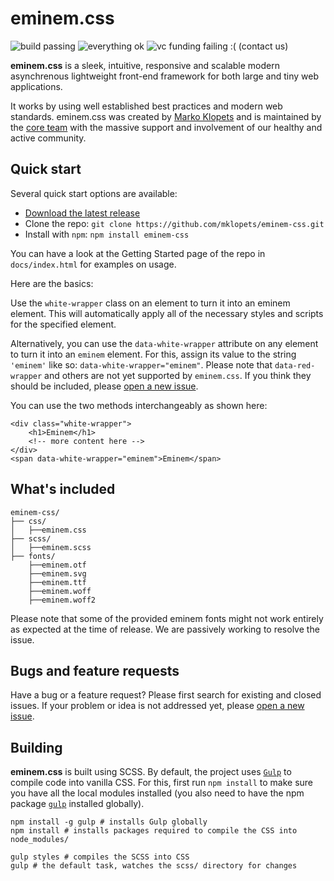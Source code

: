 # eminem.css

![build passing](https://api.travis-ci.org/travis-ci/travis-web.svg?branch=master)
![everything ok](https://img.shields.io/badge/everything-ok-yellow.svg)
![vc funding failing :( (contact us)](https://img.shields.io/badge/vc%20funding-failing-red.svg)

**eminem.css** is a sleek, intuitive, responsive and scalable modern asynchrenous lightweight front-end framework for both large and tiny web applications.

It works by using well established best practices and modern web standards. eminem.css was created by [Marko Klopets](https://klopets.com) and is maintained by the [core team](https://klopets.com) with the massive support and involvement of our healthy and active community.

## Quick start

Several quick start options are available:

* [Download the latest release](https://github.com/mklopets/eminem-css/archive/master.zip)
* Clone the repo: ``git clone https://github.com/mklopets/eminem-css.git``
* Install with ``npm``: ``npm install eminem-css``

You can have a look at the Getting Started page of the repo in ``docs/index.html`` for examples on usage.

Here are the basics:

Use the ``white-wrapper`` class on an element to turn it into an eminem element. This will automatically apply all of the necessary styles and scripts for the specified element.

Alternatively, you can use the ``data-white-wrapper`` attribute on any element to turn it into an ``eminem`` element. For this, assign its value to the string ``'eminem'`` like so: ``data-white-wrapper="eminem"``. Please note that ``data-red-wrapper`` and others are not yet supported by ``eminem.css``. If you think they should be included, please [open a new issue](https://github.com/mklopets/eminem-css/issues/new).

You can use the two methods interchangeably as shown here:

```
<div class="white-wrapper">
    <h1>Eminem</h1>
    <!-- more content here -->
</div>
<span data-white-wrapper="eminem">Eminem</span>
```

## What's included

```
eminem-css/
├── css/
│   ├──eminem.css
├── scss/
│   ├──eminem.scss
├── fonts/
    ├──eminem.otf
    ├──eminem.svg
    ├──eminem.ttf
    ├──eminem.woff
    ├──eminem.woff2
```

Please note that some of the provided eminem fonts might not work entirely as expected at the time of release. We are passively working to resolve the issue.

## Bugs and feature requests

Have a bug or a feature request? Please first search for existing and closed issues. If your problem or idea is not addressed yet, please [open a new issue](https://github.com/mklopets/eminem-css/issues/new).

## Building

**eminem.css** is built using SCSS. By default, the project uses [``Gulp``](http://gulpjs.com/) to compile code into vanilla CSS. For this, first run ``npm install`` to make sure you have all the local modules installed (you also need to have the npm package [``gulp``](https://www.npmjs.com/package/gulp) installed globally).

```
npm install -g gulp # installs Gulp globally
npm install # installs packages required to compile the CSS into node_modules/

gulp styles # compiles the SCSS into CSS
gulp # the default task, watches the scss/ directory for changes
```
